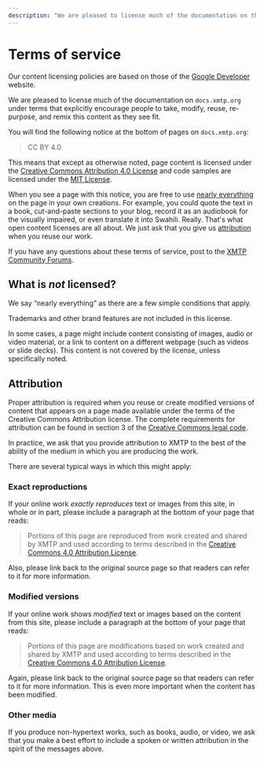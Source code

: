 ```yaml
---
description: "We are pleased to license much of the documentation on this site under terms that explicitly encourage people to take, modify, reuse, re-purpose, and remix this content as they see fit."
---
```


# Terms of service

Our content licensing policies are based on those of the [Google Developer](https://developers.google.com/site-policies) website.

We are pleased to license much of the documentation on `docs.xmtp.org` under terms that explicitly encourage people to take, modify, reuse, re-purpose, and remix this content as they see fit.

You will find the following notice at the bottom of pages on `docs.xmtp.org`:

> CC BY 4.0

This means that except as otherwise noted, page content is licensed under the [Creative Commons Attribution 4.0 License](https://creativecommons.org/licenses/by/4.0/) and code samples are licensed under the [MIT License](http://opensource.org/licenses/MIT).

When you see a page with this notice, you are free to use [nearly everything](#what-is-not-licensed) on the page in your own creations. For example, you could quote the text in a book, cut-and-paste sections to your blog, record it as an audiobook for the visually impaired, or even translate it into Swahili. Really. That's what open content licenses are all about. We just ask that you give us [attribution](#attribution) when you reuse our work.

If you have any questions about these terms of service, post to the [XMTP Community Forums](https://community.xmtp.org/).

## What is _not_ licensed?

We say “nearly everything” as there are a few simple conditions that apply.

Trademarks and other brand features are not included in this license.

In some cases, a page might include content consisting of images, audio or video material, or a link to content on a different webpage (such as videos or slide decks). This content is not covered by the license, unless specifically noted.

## Attribution

Proper attribution is required when you reuse or create modified versions of content that appears on a page made available under the terms of the Creative Commons Attribution license. The complete requirements for attribution can be found in section 3 of the [Creative Commons legal code](https://creativecommons.org/licenses/by/4.0/legalcode).

In practice, we ask that you provide attribution to XMTP to the best of the ability of the medium in which you are producing the work.

There are several typical ways in which this might apply:

### Exact reproductions

If your online work _exactly reproduces_ text or images from this site, in whole or in part, please include a paragraph at the bottom of your page that reads:

> Portions of this page are reproduced from work created and shared by XMTP and used according to terms described in the [Creative Commons 4.0 Attribution License](https://creativecommons.org/licenses/by/4.0/).

Also, please link back to the original source page so that readers can refer to it for more information.

### Modified versions

If your online work shows _modified_ text or images based on the content from this site, please include a paragraph at the bottom of your page that reads:

> Portions of this page are modifications based on work created and shared by XMTP and used according to terms described in the [Creative Commons 4.0 Attribution License](https://creativecommons.org/licenses/by/4.0/).

Again, please link back to the original source page so that readers can refer to it for more information. This is even more important when the content has been modified.

### Other media

If you produce non-hypertext works, such as books, audio, or video, we ask that you make a best effort to include a spoken or written attribution in the spirit of the messages above.

